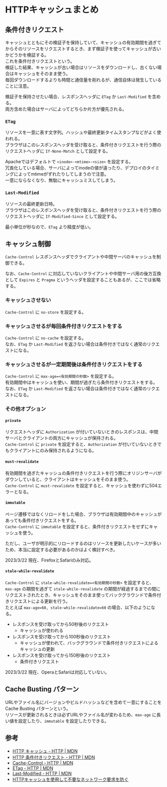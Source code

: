 # HTTPキャッシュまとめ

## 条件付きリクエスト

キャッシュとともにその検証子を保持していて、キャッシュの有効期間を過ぎてからそのリソースをリクエストするとき、まず検証子を使ってキャッシュが古いかどうかを検証する。  
これを条件付きリクエストという。  
検証した結果、キャッシュが古い場合はリソースをダウンロードし、古くない場合はキャッシュをそのまま使う。  
毎回ダウンロードするよりも時間と通信量を削れるが、通信自体は発生していることに注意。

検証子を保持させたい場合、レスポンスヘッダに `ETag` か `Last-Modified` を含める。  
両方含めた場合はサーバによってどちらか片方が優先される。


### `ETag`

リソースを一意に表す文字列。ハッシュや最終更新タイムスタンプなどがよく使われる。  
ブラウザはこのレスポンスヘッダを受け取ると、条件付きリクエストを行う際のリクエストヘッダに `If-None-Match` として設定する。

Apacheではデフォルトで `<inode>-<mtime>-<size>` を設定する。  
冗長化している場合、サーバによってinodeの値が違ったり、デプロイのタイミングによってmtimeがずれたりしてしまうので注意。  
一意にならなくなり、無駄にキャッシュミスしてしまう。


### `Last-Modified`

リソースの最終更新日時。  
ブラウザはこのレスポンスヘッダを受け取ると、条件付きリクエストを行う際のリクエストヘッダに `If-Modified-Since` として設定する。

最小単位が秒なので、`ETag` より精度が低い。


## キャッシュ制御

`Cache-Control` レスポンスヘッダでクライアントや中間サーバのキャッシュを制御できる。

なお、`Cache-Control` に対応していないクライアントや中間サーバ用の後方互換として `Expires` と `Pragma` というヘッダを設定することもあるが、ここでは省略する。


### キャッシュさせない

`Cache-Control` に `no-store` を設定する。


### キャッシュさせるが毎回条件付きリクエストをする

`Cache-Control` に `no-cache` を設定する。  
なお、`ETag` か `Last-Modified` を返さない場合は条件付きではなく通常のリクエストになる。


### キャッシュさせるが一定期間後は条件付きリクエストをする

`Cache-Control` に `max-age=<有効期間の秒数>` を設定する。  
有効期間中はキャッシュを使い、期間が過ぎたら条件付きリクエストをする。  
なお、`ETag` か `Last-Modified` を返さない場合は条件付きではなく通常のリクエストになる。


### その他オプション

#### `private`

リクエストヘッダに `Authorization` が付いていないときのレスポンスは、中間サーバとクライアントの両方にキャッシュが保持される。  
`Cache-Control` に `private` を設定すると、`Authorization` が付いていないときでもクライアントにのみ保持されるようになる。


#### `must-revalidate`

有効期間を過ぎたキャッシュの条件付きリクエストを行う際にオリジンサーバがダウンしていると、クライアントはキャッシュをそのまま使う。  
`Cache-Control` に `must-revalidate` を設定すると、キャッシュを使わずに504エラーとなる。


#### `immutable`

ページ遷移ではなくリロードをした場合、ブラウザは有効期間中のキャッシュがあっても条件付きリクエストをする。  
`Cache-Control` に `immutable` を設定すると、条件付きリクエストをせずにキャッシュを使う。

ただし、ユーザが明示的にリロードするのはリソースを更新したいケースが多いため、本当に設定する必要があるのかはよく検討すべき。

2023/3/22 現在、FirefoxとSafariのみ対応。


#### `stale-while-revalidate`

`Cache-Control` に `stale-while-revalidate=<有効期間の秒数>` を設定すると、`max-age` の期間を過ぎて `stale-while-revalidate` の期間が経過するまでの間にリクエストされたとき、キャッシュをそのまま使ってバックグラウンドで条件付きリクエストによる更新を行う。  
たとえば `max-age=60, stale-while-revalidate=60` の場合、以下のようになる。

- レスポンスを受け取ってから50秒後のリクエスト
    - キャッシュが使われる
- レスポンスを受け取ってから100秒後のリクエスト
    - キャッシュが使われて、バックグラウンドで条件付きリクエストによるキャッシュの更新
- レスポンスを受け取ってから150秒後のリクエスト
    - 条件付きリクエスト

2023/3/22 現在、OperaとSafariは対応していない。


## Cache Busting パターン

URLやファイル名にバージョンやビルドハッシュなどを含めて一意にすることを Cache Busting パターンという。  
リソースが更新されるときは必ずURLやファイル名が変わるため、`max-age` に長い値を設定したり、`immutable` を設定したりできる。


## 参考

- [HTTP キャッシュ - HTTP | MDN](https://developer.mozilla.org/ja/docs/Web/HTTP/Caching)
- [HTTP 条件付きリクエスト - HTTP | MDN](https://developer.mozilla.org/ja/docs/Web/HTTP/Conditional_requests)
- [Cache-Control - HTTP | MDN](https://developer.mozilla.org/ja/docs/Web/HTTP/Headers/Cache-Control)
- [ETag - HTTP | MDN](https://developer.mozilla.org/ja/docs/Web/HTTP/Headers/ETag)
- [Last-Modified - HTTP | MDN](https://developer.mozilla.org/ja/docs/Web/HTTP/Headers/Last-Modified)
- [HTTPキャッシュを使用して不要なネットワーク要求を防ぐ](https://web.dev/i18n/ja/http-cache/)
